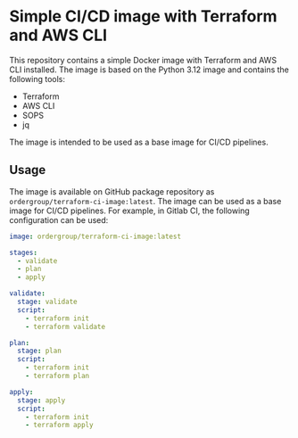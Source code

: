 # Simple CI/CD image with Terraform and AWS CLI

This repository contains a simple Docker image with Terraform and AWS CLI installed. The image is based on the
Python 3.12 image and contains the following tools:

- Terraform
- AWS CLI
- SOPS
- jq

The image is intended to be used as a base image for CI/CD pipelines.

## Usage

The image is available on GitHub package repository as `ordergroup/terraform-ci-image:latest`. The image can be used as
a base image for
CI/CD pipelines. For example, in Gitlab CI, the following configuration can be used:

```yaml
image: ordergroup/terraform-ci-image:latest

stages:
  - validate
  - plan
  - apply

validate:
  stage: validate
  script:
    - terraform init
    - terraform validate

plan:
  stage: plan
  script:
    - terraform init
    - terraform plan

apply:
  stage: apply
  script:
    - terraform init
    - terraform apply
```


